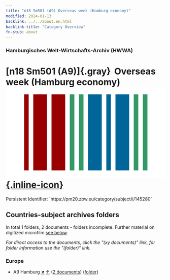 ```yaml
---
title: "n18 Sm501 (A9) Overseas week (Hamburg economy)"
modified: 2024-01-13
backlink: ../../about.en.html
backlink-title: "Category Overview"
fn-stub: about
---
```


### Hamburgisches Welt-Wirtschafts-Archiv (HWWA)

# [n18 Sm501 (A9)]{.gray}&#8201; Overseas week (Hamburg economy) &#160; [![Wikidata](/images/Wikidata-logo.svg "Wikidata"){.inline-icon}](http://www.wikidata.org/entity/Q104710945)

<div class="hint">Persistent Identifier: `https://pm20.zbw.eu/category/subject/i/145280`</div>







## Countries-subject archives folders







In total 1 folders, 2 documents - folders incomplete. Further material on digitized microfilm [see below](#filmsections).

_For direct access to the documents, click the "(xy documents)" link, for folder information use the "(folder)" link._



### Europe

- A9 Hamburg [**&nearr;**](../../../geo/i/140905/about.en.html "Hamburg (all folders)") [**&uarr;**](../../../geo/about.en.html#A9 "Country category system") (<a href="https://pm20.zbw.eu/iiifview/folder/sh/140905,145280" title="about: Hamburg : Overseas week (Hamburg economy)" target="_blank">2 documents</a>) ([folder](../../../../folder/sh/1409xx/140905/1452xx/145280/about.en.html))



<a id="filmsections" />













